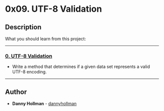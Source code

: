 # 0x09. UTF-8 Validation

## Description
What you should learn from this project:

---

### [0. UTF-8 Validation](./0-validate_utf8.py)
* Write a method that determines if a given data set represents a valid UTF-8 encoding.

---

## Author
* **Danny Hollman** - [dannyhollman](https://github.com/dannyhollman)